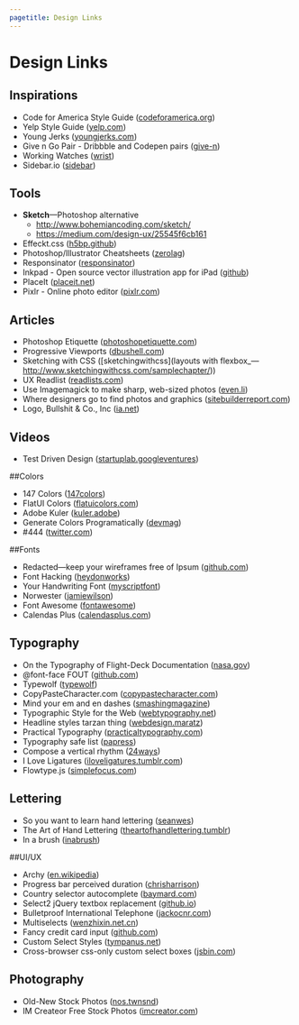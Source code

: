 ```yaml
---
pagetitle: Design Links
---
```

# Design Links

## Inspirations

* Code for America Style Guide ([codeforamerica.org](http://style.codeforamerica.org/))
* Yelp Style Guide ([yelp.com](http://engineeringblog.yelp.com/2014/02/yelps-got-style-and-the-guide-to-back-it-up.html))
* Young Jerks ([youngjerks.com](http://youngjerks.com/))
* Give n Go Pair - Dribbble and Codepen pairs ([give-n](http://give-n-go.tumblr.com/))
* Working Watches ([wrist](http://www.wrist.im/))
* Sidebar.io ([sidebar](http://sidebar.io/))

## Tools
* **Sketch**—Photoshop alternative
  * http://www.bohemiancoding.com/sketch/
  * https://medium.com/design-ux/25545f6cb161
* Effeckt.css ([h5bp.github](http://h5bp.github.io/Effeckt.css/dist/))
* Photoshop/Illustrator Cheatsheets ([zerolag](http://www.zerolag.com/infographics/))
* Responsinator ([responsinator](http://www.responsinator.com/))
* Inkpad - Open source vector illustration app for iPad ([github](https://github.com/sprang/Inkpad))
* PlaceIt ([placeit.net](https://placeit.net/#!/stages/iphone-5s-held-by-man))
* Pixlr - Online photo editor ([pixlr.com](http://pixlr.com/editor/))

## Articles

* Photoshop Etiquette ([photoshopetiquette.com](http://photoshopetiquette.com/))
* Progressive Viewports ([dbushell.com](http://dbushell.com/2013/07/25/progressive-viewports/))
* Sketching with CSS ([sketchingwithcss](layouts with flexbox_—http://www.sketchingwithcss.com/samplechapter/))
* UX Readlist ([readlists.com](http://readlists.com/user/Dangerwells/))
* Use Imagemagick to make sharp, web-sized photos ([even.li](https://even.li/imagemagick-sharp-web-sized-photographs/))
* Where designers go to find photos and graphics ([sitebuilderreport.com](http://www.sitebuilderreport.com/blog/where-the-best-designers-go-to-find-photos-and-graphics))
* Logo, Bullshit & Co., Inc ([ia.net](http://ia.net/blog/logo-bullshit-co-inc/))

## Videos

* Test Driven Design ([startuplab.googleventures](http://startuplab.googleventures.com/test-driven-design-2013-07-09))

##Colors

* 147 Colors ([147colors](http://www.147colors.com/))
* FlatUI Colors ([flatuicolors.com](http://flatuicolors.com/))
* Adobe Kuler ([kuler.adobe](http://kuler.adobe.com/))
* Generate Colors Programatically ([devmag](http://devmag.org.za/2012/07/29/how-to-choose-colours-procedurally-algorithms/))
* #444 ([twitter.com](https://twitter.com/HoeflerCo/status/11800719859))

##Fonts

* Redacted—keep your wireframes free of Ipsum ([github.com](https://github.com/christiannaths/Redacted-Font))
* Font Hacking ([heydonworks](http://www.heydonworks.com/article/font-hacking))
* Your Handwriting Font ([myscriptfont](http://www.myscriptfont.com/))
* Norwester ([jamiewilson](http://jamiewilson.io/norwester/))
* Font Awesome ([fontawesome](http://fontawesome.io/?4))
* Calendas Plus ([calendasplus.com](http://www.calendasplus.com/index.html))

## Typography

* On the Typography of Flight-Deck Documentation ([nasa.gov](http://ti.arc.nasa.gov/m/profile/adegani/Flight-Deck_Documentation.pdf))
* @font-face FOUT ([github.com](https://github.com/typekit/webfontloader))
* Typewolf ([typewolf](http://www.typewolf.com/))
* CopyPasteCharacter.com ([copypastecharacter.com](http://copypastecharacter.com/))
* Mind your em and en dashes ([smashingmagazine](http://www.smashingmagazine.com/2011/08/15/mind-your-en-and-em-dashes-typographic-etiquette/))
* Typographic Style for the Web ([webtypography.net](http://webtypography.net/))
* Headline styles tarzan thing ([webdesign.maratz](http://webdesign.maratz.com/lab/subheads/?v=04c))
* Practical Typography ([practicaltypography.com](http://practicaltypography.com/))
* Typography safe list ([papress](http://www.papress.com/other/thinkingwithtype/letter/few_fonts.htm))
* Compose a vertical rhythm ([24ways](http://24ways.org/2006/compose-to-a-vertical-rhythm/))
* I Love Ligatures ([iloveligatures.tumblr.com](http://iloveligatures.tumblr.com/))
* Flowtype.js ([simplefocus.com](http://simplefocus.com/flowtype/))

## Lettering

* So you want to learn hand lettering ([seanwes](http://seanwes.com/learn/))
* The Art of Hand Lettering ([theartofhandlettering.tumblr](http://theartofhandlettering.tumblr.com/))
* In a brush ([inabrush](http://inabrush.com/))

##UI/UX
* Archy ([en.wikipedia](https://en.wikipedia.org/wiki/Archy))
* Progress bar perceived duration ([chrisharrison](http://www.chrisharrison.net/projects/progressbars2/ProgressBarsHarrison.pdf))
* Country selector autocomplete ([baymard.com](http://baymard.com/labs/country-selector))
* Select2 jQuery textbox replacement ([github.io](https://ivaynberg.github.io/select2/))
* Bulletproof International Telephone ([jackocnr.com](http://jackocnr.com/intl-tel-input.html))
* Multiselects ([wenzhixin.net.cn](http://wenzhixin.net.cn/p/multiple-select/docs/))
* Fancy credit card input ([github.com](https://github.com/jessepollak/card))
* Custom Select Styles ([tympanus.net](http://tympanus.net/codrops/2014/07/10/inspiration-for-custom-select-elements/))
* Cross-browser css-only custom select boxes ([jsbin.com](http://jsbin.com/yaruh/37/edit?html,output))

## Photography
* Old-New Stock Photos ([nos.twnsnd](http://nos.twnsnd.co/))
* IM Createor Free Stock Photos ([imcreator.com](http://imcreator.com/free))
